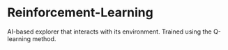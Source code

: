 # Reinforcement-Learning
AI-based explorer that interacts with its environment. Trained using the Q-learning method.
